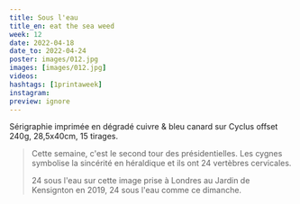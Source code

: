 ```yaml
---
title: Sous l'eau 
title_en: eat the sea weed 
week: 12
date: 2022-04-18
date_to: 2022-04-24
poster: images/012.jpg
images: [images/012.jpg]
videos: 
hashtags: [1printaweek]
instagram: 
preview: ignore
---
```


Sérigraphie imprimée en dégradé cuivre & bleu canard sur Cyclus offset 240g, 28,5x40cm, 15 tirages.

> Cette semaine, c'est le second tour des présidentielles. Les cygnes symbolise la sincérité en héraldique et ils ont 24 vertèbres cervicales. 
>
> 24 sous l'eau sur cette image prise à Londres au Jardin de Kensignton en 2019, 24 sous l'eau comme ce dimanche.
>
> 


